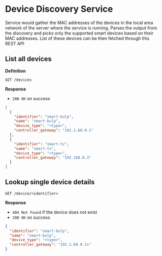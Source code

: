 # Device Discovery Service

Service would gather the MAC addresses of the devices in the local area network of the server where the service is running. Parses the output from the discovery and picks only the supported smart devices based on their MAC addresses. List of these devices can be then fetched through this REST API

## List all devices

**Definition**

`GET /devices`

**Response**

- `200 OK` on success

```json
[
  {
    "identifier": "smart-bulp",
    "name": "smart-bulp",
    "device_type": "<type>",
    "controller_gateway": "192.1.68.0.1"
  },
  {
    "identifier": "smart-tv",
    "name": "smart-tv",
    "device_type": "<type>",
    "controller_gateway": "192.168.0.3"
  }
]
```

## Lookup single device details

`GET /device/<identifier>`

**Response**

- `404 Not Found` if the device does not exist
- `200 OK` on success

```json
{
  "identifier": "smart-bulp",
  "name": "smart-bulp",
  "device_type": "<type>",
  "controller_gateway": "192.1.68.0.1s"
}
```
